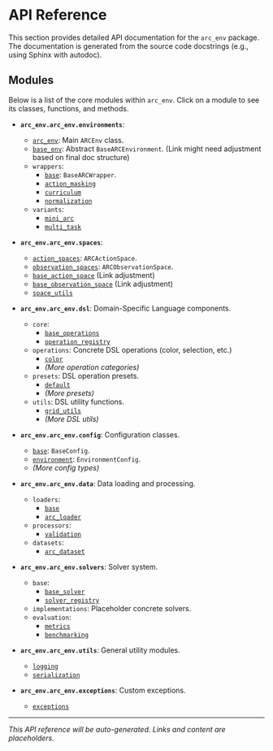 # API Reference

This section provides detailed API documentation for the `arc_env` package.
The documentation is generated from the source code docstrings (e.g., using Sphinx with autodoc).

## Modules

Below is a list of the core modules within `arc_env`. Click on a module to see its classes, functions, and methods.

*   **`arc_env.arc_env.environments`**:
    *   [`arc_env`](./environments/arc_env.md): Main `ARCEnv` class.
    *   [`base_env`](../core/base_env.md): Abstract `BaseARCEnvironment`. (Link might need adjustment based on final doc structure)
    *   `wrappers`:
        *   [`base`](./environments/wrappers/base.md): `BaseARCWrapper`.
        *   [`action_masking`](./environments/wrappers/action_masking.md)
        *   [`curriculum`](./environments/wrappers/curriculum.md)
        *   [`normalization`](./environments/wrappers/normalization.md)
    *   `variants`:
        *   [`mini_arc`](./environments/variants/mini_arc.md)
        *   [`multi_task`](./environments/variants/multi_task.md)

*   **`arc_env.arc_env.spaces`**:
    *   [`action_spaces`](./spaces/action_spaces.md): `ARCActionSpace`.
    *   [`observation_spaces`](./spaces/observation_spaces.md): `ARCObservationSpace`.
    *   [`base_action_space`](../core/base_action_space.md) (Link adjustment)
    *   [`base_observation_space`](../core/base_observation_space.md) (Link adjustment)
    *   [`space_utils`](./spaces/space_utils.md)

*   **`arc_env.arc_env.dsl`**: Domain-Specific Language components.
    *   `core`:
        *   [`base_operations`](./dsl/core/base_operations.md)
        *   [`operation_registry`](./dsl/core/operation_registry.md)
    *   `operations`: Concrete DSL operations (color, selection, etc.)
        *   [`color`](./dsl/operations/color.md)
        *   *(More operation categories)*
    *   `presets`: DSL operation presets.
        *   [`default`](./dsl/presets/default.md)
        *   *(More presets)*
    *   `utils`: DSL utility functions.
        *   [`grid_utils`](./dsl/utils/grid_utils.md)
        *   *(More DSL utils)*

*   **`arc_env.arc_env.config`**: Configuration classes.
    *   [`base`](./config/base.md): `BaseConfig`.
    *   [`environment`](./config/environment.md): `EnvironmentConfig`.
    *   *(More config types)*

*   **`arc_env.arc_env.data`**: Data loading and processing.
    *   `loaders`:
        *   [`base`](./data/loaders/base.md)
        *   [`arc_loader`](./data/loaders/arc_loader.md)
    *   `processors`:
        *   [`validation`](./data/processors/validation.md)
    *   `datasets`:
        *   [`arc_dataset`](./data/datasets/arc_dataset.md)

*   **`arc_env.arc_env.solvers`**: Solver system.
    *   `base`:
        *   [`base_solver`](./solvers/base/base_solver.md)
        *   [`solver_registry`](./solvers/base/solver_registry.md)
    *   `implementations`: Placeholder concrete solvers.
    *   `evaluation`:
        *   [`metrics`](./solvers/evaluation/metrics.md)
        *   [`benchmarking`](./solvers/evaluation/benchmarking.md)

*   **`arc_env.arc_env.utils`**: General utility modules.
    *   [`logging`](./utils/logging.md)
    *   [`serialization`](./utils/serialization.md)

*   **`arc_env.arc_env.exceptions`**: Custom exceptions.
    *   [`exceptions`](./exceptions.md)

---
*This API reference will be auto-generated. Links and content are placeholders.*
